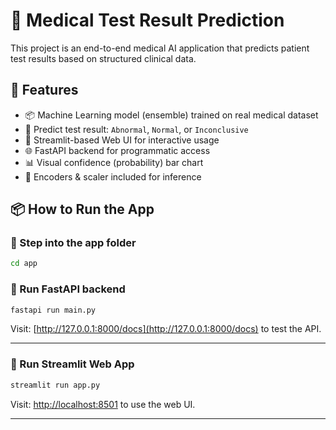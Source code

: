 # 🧬 Medical Test Result Prediction

This project is an end-to-end medical AI application that predicts patient test results based on structured clinical data.

## 🚀 Features

- 📦 Machine Learning model (ensemble) trained on real medical dataset
- 🧪 Predict test result: `Abnormal`, `Normal`, or `Inconclusive`
- 🎨 Streamlit-based Web UI for interactive usage
- 🌐 FastAPI backend for programmatic access
- 📊 Visual confidence (probability) bar chart
- 🔁 Encoders & scaler included for inference

## 📦 How to Run the App

### 🔹 Step into the app folder
```bash
cd app
```

### 🚀 Run FastAPI backend
```bash
fastapi run main.py
```
Visit: [http://127.0.0.1:8000/docs](http://127.0.0.1:8000/docs) to test the API.

---

### 🎨 Run Streamlit Web App
```bash
streamlit run app.py
```
Visit: [http://localhost:8501](http://localhost:8501) to use the web UI.

---
